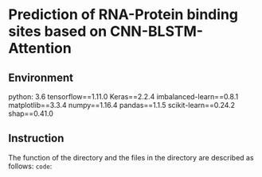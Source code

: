 # Prediction of RNA-Protein binding sites based on CNN-BLSTM-Attention
## Environment
python: 3.6
tensorflow==1.11.0
Keras==2.2.4
imbalanced-learn==0.8.1
matplotlib==3.3.4
numpy==1.16.4
pandas==1.1.5
scikit-learn==0.24.2
shap==0.41.0
## Instruction
The function of the directory and the files in the directory are described as follows:
```code```:
